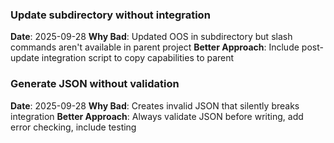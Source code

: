 
### Update subdirectory without integration
**Date**: 2025-09-28
**Why Bad**: Updated OOS in subdirectory but slash commands aren't available in parent project
**Better Approach**: Include post-update integration script to copy capabilities to parent


### Generate JSON without validation
**Date**: 2025-09-28
**Why Bad**: Creates invalid JSON that silently breaks integration
**Better Approach**: Always validate JSON before writing, add error checking, include testing

